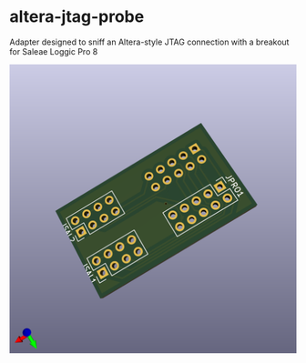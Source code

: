 # altera-jtag-probe
Adapter designed to sniff an Altera-style JTAG connection with a breakout for Saleae Loggic Pro 8

![3D render](render.png)
